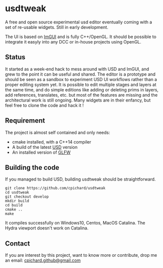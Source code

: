 usdtweak
=========
A free and open source experimental usd editor eventually coming with a set of re-usable widgets. Still in early development.

The UI is based on [ImGUI](https://github.com/ocornut/imgui) and is fully C++/OpenGL. It should be possible to integrate it easyly into any DCC or in-house projects using OpenGL. 


Status
------
It started as a week-end hack to mess around with USD and ImGUI, and grew to the point it can be useful and shared. The editor is a prototype and should be seen as a sandbox to experiment USD UI workflows rather than a proper editing system yet. It is possible to edit multiple stages and layers at the same time, and do simple editions like adding or deleting prims in layers, add references, translates, etc. but most of the features are missing and the architectural work is still ongoing. Many widgets are in their enfancy, but feel free to clone the code and hack it !

Requirement
-----------
The project is almost self contained and only needs:
 - cmake installed, with a C++14 compiler
 - A build of the latest [USD](https://github.com/PixarAnimationStudios/USD/releases/tag/v20.08) version
 - An installed version of [GLFW](https://www.glfw.org/)

Building the code
-----------------
If you managed to build USD, building usdtweak should be straightforward.

    git clone https://github.com/cpichard/usdtweak
    cd usdtweak
    git checkout develop
    mkdir build
    cd build
    cmake ..
    make

It compiles successfully on Windows10, Centos, MacOS Catalina. The Hydra viewport doesn't work on Catalina.

Contact
-------
If you are interest by this project, want to know more or contribute, drop me an email: cpichard.github@gmail.com

